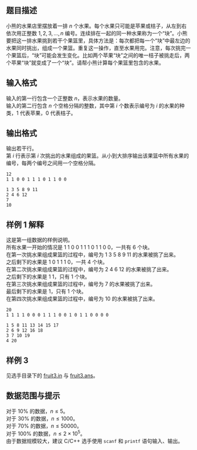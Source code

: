 ## 题目描述

小熊的水果店里摆放着一排 $n$ 个水果。每个水果只可能是苹果或桔子，从左到右依次用正整数 $1,2,3,\dots,n$ 编号。连续排在一起的同一种水果称为一个“块”。小熊要把这一排水果挑到若干个果篮里，具体方法是：每次都把每一个“块”中最左边的水果同时挑出，组成一个果篮。重复这一操作，直至水果用完。注意，每次挑完一个果篮后，“块”可能会发生变化。比如两个苹果“块”之间的唯一桔子被挑走后，两个苹果“块”就变成了一个“块”。请帮小熊计算每个果篮里包含的水果。

## 输入格式

输入的第一行包含一个正整数 $n$，表示水果的数量。  
输入的第二行包含 $n$ 个空格分隔的整数，其中第 $i$ 个数表示编号为 $i$ 的水果的种
类，$1$ 代表苹果，$0$ 代表桔子。

## 输出格式

输出若干行。  
第 $i$ 行表示第 $i$ 次挑出的水果组成的果篮。从小到大排序输出该果篮中所有水果的
编号，每两个编号之间用一个空格分隔。

```input1
12
1 1 0 0 1 1 1 0 1 1 0 0
```
```output1
1 3 5 8 9 11
2 4 6 12
7
10
```

## 样例 1 解释

这是第一组数据的样例说明。  
所有水果一开始的情况是 $1~1~0~0~1~1~1~0~1~1~0~0$，一共有 $6$ 个块。  
在第一次挑水果组成果篮的过程中，编号为 $1~3~5~8~9~11$ 的水果被挑了出来。  
之后剩下的水果是 $1~0~1~1~1~0$，一共 $4$ 个块。  
在第二次挑水果组成果篮的过程中，编号为 $2~4~6~12$ 的水果被挑了出来。  
之后剩下的水果是 $1~1$，只有 $1$ 个块。  
在第三次挑水果组成果篮的过程中，编号为 $7$ 的水果被挑了出来。  
最后剩下的水果是 $1$，只有 $1$ 个块。  
在第四次挑水果组成果篮的过程中，编号为 $10$ 的水果被挑了出来。  

```input2
20
1 1 1 1 0 0 0 1 1 1 0 0 1 0 1 1 0 0 0 0
```
```output2
1 5 8 11 13 14 15 17
2 6 9 12 16 18
3 7 10 19
4 20
```

## 样例 3

见选手目录下的 [fruit3.in](file://fruit3.in) 与 [fruit3.ans](file://fruit3.ans)。

## 数据范围与提示

对于 $10\%$ 的数据，$n \le 5$。  
对于 $30\%$ 的数据，$n \le 1000$。  
对于 $70\%$ 的数据，$n \le 50000$。  
对于 $100\%$ 的数据，$n \le 2 \times 10^5$。   
由于数据规模较大，建议 C/C++ 选手使用 `scanf` 和 `printf` 语句输入、输出。
